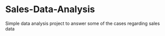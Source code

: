 # Sales-Data-Analysis
Simple data analysis project to answer some of the cases regarding sales data
